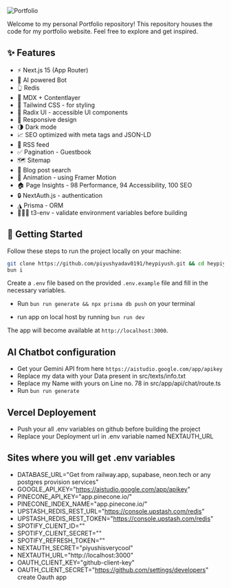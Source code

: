 ![Portfolio](https://i.ibb.co/qmqwYqN/main.png)

Welcome to my personal Portfolio repository! This repository houses the code for my portfolio website. Feel free to explore and get inspired.

## ✨ Features

- ⚡️ Next.js 15 (App Router)
- 🤖 AI powered Bot
- 👆 Redis
- 📝 MDX + Contentlayer
- 🎨 Tailwind CSS - for styling
- 🌈 Radix UI - accessible UI components
- 📱 Responsive design
- 🌗 Dark mode
- 📈 SEO optimized with meta tags and JSON-LD
- 📰 RSS feed
- ✅ Pagination - Guestbook
- 🗺 Sitemap
- 🔎 Blog post search
- 🎨 Animation - using Framer Motion
- 🏠 Page Insights - 98 Performance, 94 Accessibility, 100 SEO
- 🔒 NextAuth.js - authentication
- ◮ Prisma - ORM
- 👷🏻‍♂️ t3-env - validate environment variables before building

## 👋 Getting Started

Follow these steps to run the project locally on your machine:

```bash
git clone https://github.com/piyushyadav0191/heypiyush.git && cd heypiyush
bun i 
```

Create a `.env` file based on the provided `.env.example` file and fill in the necessary variables.


- Run `bun run generate && npx prisma db push` on your terminal

- run app on local host by running `bun run dev`

The app will become available at `http://localhost:3000`.

## AI Chatbot configuration
- Get your Gemini API from here `https://aistudio.google.com/app/apikey`
- Replace my data with your Data present in src/texts/info.txt
- Replace my Name with yours on Line no. 78 in src/app/api/chat/route.ts
- Run `bun run generate`

## Vercel Deployement
- Push your all .env variables on github before building the project
- Replace your Deployment url in .env variable named NEXTAUTH_URL

## Sites where you will get .env variables
- DATABASE_URL="Get from railway.app, supabase, neon.tech or any postgres provision services"
- GOOGLE_API_KEY="https://aistudio.google.com/app/apikey"
- PINECONE_API_KEY="app.pinecone.io/"
- PINECONE_INDEX_NAME="app.pinecone.io/"
- UPSTASH_REDIS_REST_URL="https://console.upstash.com/redis"
- UPSTASH_REDIS_REST_TOKEN="https://console.upstash.com/redis"
- SPOTIFY_CLIENT_ID=""
- SPOTIFY_CLIENT_SECRET=""
- SPOTIFY_REFRESH_TOKEN=""
- NEXTAUTH_SECRET="piyushisverycool"
- NEXTAUTH_URL="http://localhost:3000"
- OAUTH_CLIENT_KEY="github-client-key"
- OAUTH_CLIENT_SECRET="https://github.com/settings/developers" create Oauth app 
